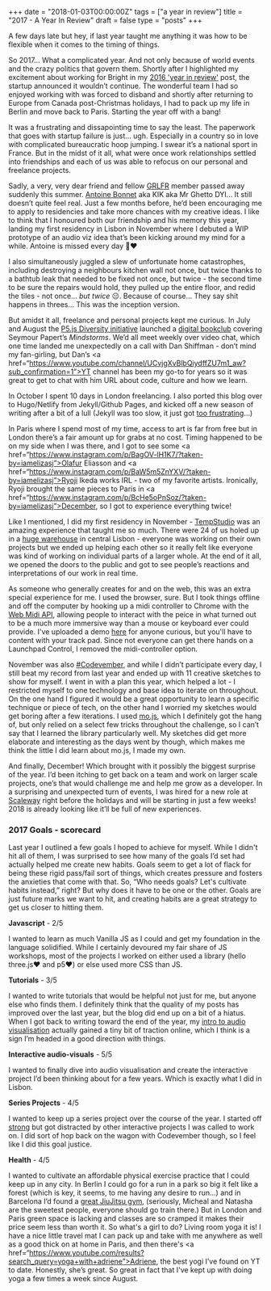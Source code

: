 +++
date = "2018-01-03T00:00:00Z"
tags = ["a year in review"]
title = "2017 - A Year In Review"
draft = false
type = "posts"
+++

A few days late but hey, if last year taught me anything it was how to be flexible when it comes to the timing of things. 

So 2017... What a complicated year. And not only because of world events and the crazy politics that govern them. Shortly after I highlighted my excitement about working for Bright in my <a href=“https://www.unicornsfartpixels.com/2016/12/27/2016ayearinreview/“>2016 'year in review'</a> post, the startup announced it wouldn’t continue. The wonderful team I had so enjoyed working with was forced to disband and shortly after returning to Europe from Canada post-Christmas holidays, I had to pack up my life in Berlin and move back to Paris. Starting the year off with a bang!

It was a frustrating and dissapointing time to say the least. The paperwork that goes with startup failure is just… ugh. Especially in a country so in love with complicated bureaucratic hoop jumping. I swear it’s a national sport in France. But in the midst of it all, what were once work relationships settled into friendships and each of us was able to refocus on our personal and freelance projects. 

Sadly, a very, very dear friend and fellow <a href=“http://graffitiresearchlab.fr/“>GRLFR</a> member passed away suddenly this summer.  <a href=“http://cargocollective.com/kik” _target=“clear”>Antoine Bonnet</a> aka KIK aka Mr Ghetto DYI... It still doesn’t quite feel real. Just a few months before, he’d been encouraging me to apply to residencies and take more chances with my creative ideas. I like to think that I honoured both our friendship and his memory this year, landing my first residency in Lisbon in November where I debuted a WIP prototype of an audio viz idea that’s been kicking around my mind for a while. Antoine is missed every day 🎐❤️  ️

I also simultaneously juggled a slew of unfortunate home catastrophes, including destroying a neighbours kitchen wall not once, but twice thanks to a bathtub leak that needed to be fixed not once, but twice - the second time to be sure the repairs would hold, they pulled up the entire floor, and redid the tiles - not once... <em>but twice</em> 😑. Because of course… They say shit happens in threes… This was the inception version.

But amidst it all, freelance and personal projects kept me curious. In July and August the <a href="http://diversity.p5js.org/">P5.js Diversity initiative</a> launched a <a href=“https://medium.com/@iamelizasj/p5xjs-mindstorms-week-1-2-2759bcd2e988”>digital bookclub</a> covering Seymour Papert’s <em>Mindstorms</em>. We’d all meet weekly over video chat, which one time landed me unexpectedly on a call with Dan Shiffman - don’t mind my fan-girling, but Dan’s <a href=“https://www.youtube.com/channel/UCvjgXvBlbQiydffZU7m1_aw?sub_confirmation=1”>YT channel</a> has been my go-to for years so it was great to get to chat with him URL about code, culture and how we learn.

In October I spent 10 days in London freelancing. I also ported this blog over to Hugo/Netlify from Jekyll/Github Pages, and kicked off a new season of writing after a bit of a lull (Jekyll was too slow, it just got <a href=“https://www.unicornsfartpixels.com/2017/10/13/update-new-things/“>too frustrating</a>…)

In Paris where I spend most of my time, access to art is far from free but in London there’s a fair amount up for grabs at no cost. Timing happened to be on my side when I was there, and I got to see some <a href=“https://www.instagram.com/p/BagOV-lH1K7/?taken-by=iamelizasj”>Olafur Eliasson</a> and <a href=“https://www.instagram.com/p/BaW5m5ZnYXV/?taken-by=iamelizasj”>Ryoji Ikeda</a> works IRL - two of my favorite artists. Ironically, Ryoji brought the same pieces to Paris in <a href=“https://www.instagram.com/p/BcHe5oPnSoz/?taken-by=iamelizasj”>December</a>, so I got to experience everything twice!

Like I mentioned, I did my first residency in November - <a href=“http://temp-studio.com/“>TempStudio</a> was an amazing experience that taught me so much. There were 24 of us holed up in a <a href="http://anjos70.org/">huge warehouse</a> in central Lisbon - everyone was working on their own projects but we ended up helping each other so it really felt like everyone was kind of working on individual parts of a larger whole. At the end of it all, we opened the doors to the public and got to see people’s reactions and interpretations of our work in real time. 

As someone who generally creates for and on the web, this was an extra special experience for me. I used the browser, sure. But I took things offline and off the computer by hooking up a midi controller to Chrome with the <a href="https://webaudio.github.io/web-midi-api/">Web Midi API</a>, allowing people to interact with the peice in what turned out to be a much more immersive way than a mouse or keyboard ever could provide. I've uploaded a demo <a href="https://elizasj.github.io/bloopV2/">here</a> for anyone curious, but you'll have to content with your track pad. Since not everyone can get there hands on a Launchpad Control, I removed the midi-controller option.

November was also <a href="http://codevember.xyz/">#Codevember</a>, and while I didn’t participate every day, I still beat my record from last year and ended up with 11 creative sketches to show for myself. I went in with a plan this year, which helped a lot - I restricted myself to one technology and base idea to iterate on throughout. On the one hand I figured it would be a great opportunity to learn a specific technique or piece of tech, on the other hand I worried my sketches would get boring after a few iterations. I used <a href=“http://mojs.io/“>mo.js</a>, which I definitely got the hang of, but only relied on a select few tricks throughout the challenge, so I can’t say that I learned the library particularly well. My sketches did get more elaborate and interesting as the days went by though, which makes me think the little I did learn about mo.js, I made my own.

And finally, December! Which brought with it possibly the biggest surprise of the year. I’d been itching to get back on a team and work on larger scale projects, one’s that would challenge me and help me grow as a developer. In a surprising and unexpected turn of events, I was hired for a new role at <a href=“https://www.scaleway.com/“>Scaleway</a> right before the holidays and will be starting in just a few weeks! 2018 is already looking like it’ll be full of new experiences. 

### 2017 Goals - scorecard
Last year I outlined a few goals I hoped to achieve for myself. While I didn't hit all of them, I was surprised to see how many of the goals I’d set had actually helped me create new habits. Goals seem to get a lot of flack for being these rigid pass/fail sort of things, which creates pressure and fosters the anxieties that come with that. So, “Who needs goals? Let's cultivate habits instead,” right? But why does it have to be one or the other. Goals are just future marks we want to hit, and creating habits are a great strategy to get us closer to hitting them.

<strong>Javascript</strong> - 2/5

I wanted to learn as much Vanilla JS as I could and get my foundation in the language solidified. While I certainly devoured my fair share of JS workshops, most of the projects I worked on either used a library (hello three.js❤️ and p5❤️) or else used more CSS than JS. 

<strong>Tutorials</strong> - 3/5

I wanted to write tutorials that would be helpful not just for me, but anyone else who finds them. I definitely think that the quality of my posts has improved over the last year, but the blog did end up on a bit of a hiatus. When I got back to writing toward the end of the year, my <a href="https://www.unicornsfartpixels.com/posts/2017-10-25audio-fft/">intro to audio visualisation</a> actually gained a tiny bit of traction online, which I think is a sign I’m headed in a good direction with things.

<strong>Interactive audio-visuals</strong> - 5/5

I wanted to finally dive into audio visualisation and create the interactive project I’d been thinking about for a few years. Which is exactly what I did in Lisbon. 

<strong>Series Projects</strong> - 4/5

I wanted to keep up a series project over the course of the year. I started off <a href="https://github.com/elizasj/interactiveshapes">strong</a> but got distracted by other interactive projects I was called to work on. I did sort of hop back on the wagon with Codevember though, so I feel like I did this goal justice.

<strong>Health</strong> - 4/5

I wanted to cultivate an affordable physical exercise practice that I could keep up in any city. In Berlin I could go for a run in a park so big it felt like a forest (which is key, it seems, to me having any desire to run…) and in Barcelona I’d found a <a href="https://www.bcnma.com/">great JiuJitsu gym</a>, (seriously, Micheal and Natasha are the sweetest people, everyone should go train there.) But in London and Paris green space is lacking and classes are so cramped it makes their price seem less than worth it. So what's a girl to do? Living room yoga it is! I have a nice little travel mat I can pack up and take with me anywhere as well as a good thick on at home in Paris, and then there's <a href=“https://www.youtube.com/results?search_query=yoga+with+adriene”>Adriene</a>, the best yogi I’ve found on YT to date. Honestly, she’s great. So great in fact that I've kept up with doing yoga a few times a week since August.